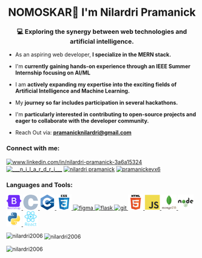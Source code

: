<h1 align="center">NOMOSKAR🙏 I'm Nilardri Pramanick</h1>
<h3 align="center">💻 Exploring the synergy between web technologies and artificial intelligence.</h3>

- As an aspiring web developer, **I specialize in the MERN stack.**

- I'm **currently gaining hands-on experience through an IEEE Summer Internship focusing on AI/ML**

- I am **actively expanding my expertise into the exciting fields of Artificial Intelligence and Machine Learning.**

- My **journey so far includes participation in several hackathons.**

- I'm **particularly interested in contributing to open-source projects and eager to collaborate with the developer community.**

- Reach Out via: **pramanicknilardri@gmail.com**

<h3 align="left">Connect with me:</h3>
<p align="left">
<a href="https://linkedin.com/in/www.linkedin.com/in/nilardri-pramanick-3a6a15324" target="blank"><img align="center" src="https://raw.githubusercontent.com/rahuldkjain/github-profile-readme-generator/master/src/images/icons/Social/linked-in-alt.svg" alt="www.linkedin.com/in/nilardri-pramanick-3a6a15324" height="30" width="40" /></a>
<a href="https://instagram.com/___n_i_l_a_r_d_r_i___" target="blank"><img align="center" src="https://raw.githubusercontent.com/rahuldkjain/github-profile-readme-generator/master/src/images/icons/Social/instagram.svg" alt="___n_i_l_a_r_d_r_i___" height="30" width="40" /></a>
<a href="https://www.leetcode.com/nilardri pramanick" target="blank"><img align="center" src="https://raw.githubusercontent.com/rahuldkjain/github-profile-readme-generator/master/src/images/icons/Social/leet-code.svg" alt="nilardri pramanick" height="30" width="40" /></a>
<a href="https://auth.geeksforgeeks.org/user/pramanickevx6" target="blank"><img align="center" src="https://raw.githubusercontent.com/rahuldkjain/github-profile-readme-generator/master/src/images/icons/Social/geeks-for-geeks.svg" alt="pramanickevx6" height="30" width="40" /></a>
</p>

<h3 align="left">Languages and Tools:</h3>
<p align="left"> <a href="https://getbootstrap.com" target="_blank" rel="noreferrer"> <img src="https://raw.githubusercontent.com/devicons/devicon/master/icons/bootstrap/bootstrap-plain-wordmark.svg" alt="bootstrap" width="40" height="40"/> </a> <a href="https://www.cprogramming.com/" target="_blank" rel="noreferrer"> <img src="https://raw.githubusercontent.com/devicons/devicon/master/icons/c/c-original.svg" alt="c" width="40" height="40"/> </a> <a href="https://www.w3schools.com/cpp/" target="_blank" rel="noreferrer"> <img src="https://raw.githubusercontent.com/devicons/devicon/master/icons/cplusplus/cplusplus-original.svg" alt="cplusplus" width="40" height="40"/> </a> <a href="https://www.w3schools.com/css/" target="_blank" rel="noreferrer"> <img src="https://raw.githubusercontent.com/devicons/devicon/master/icons/css3/css3-original-wordmark.svg" alt="css3" width="40" height="40"/> </a> <a href="https://www.figma.com/" target="_blank" rel="noreferrer"> <img src="https://www.vectorlogo.zone/logos/figma/figma-icon.svg" alt="figma" width="40" height="40"/> </a> <a href="https://flask.palletsprojects.com/" target="_blank" rel="noreferrer"> <img src="https://www.vectorlogo.zone/logos/pocoo_flask/pocoo_flask-icon.svg" alt="flask" width="40" height="40"/> </a> <a href="https://git-scm.com/" target="_blank" rel="noreferrer"> <img src="https://www.vectorlogo.zone/logos/git-scm/git-scm-icon.svg" alt="git" width="40" height="40"/> </a> <a href="https://www.w3.org/html/" target="_blank" rel="noreferrer"> <img src="https://raw.githubusercontent.com/devicons/devicon/master/icons/html5/html5-original-wordmark.svg" alt="html5" width="40" height="40"/> </a> <a href="https://developer.mozilla.org/en-US/docs/Web/JavaScript" target="_blank" rel="noreferrer"> <img src="https://raw.githubusercontent.com/devicons/devicon/master/icons/javascript/javascript-original.svg" alt="javascript" width="40" height="40"/> </a> <a href="https://www.mongodb.com/" target="_blank" rel="noreferrer"> <img src="https://raw.githubusercontent.com/devicons/devicon/master/icons/mongodb/mongodb-original-wordmark.svg" alt="mongodb" width="40" height="40"/> </a> <a href="https://nodejs.org" target="_blank" rel="noreferrer"> <img src="https://raw.githubusercontent.com/devicons/devicon/master/icons/nodejs/nodejs-original-wordmark.svg" alt="nodejs" width="40" height="40"/> </a> <a href="https://www.python.org" target="_blank" rel="noreferrer"> <img src="https://raw.githubusercontent.com/devicons/devicon/master/icons/python/python-original.svg" alt="python" width="40" height="40"/> </a> <a href="https://reactjs.org/" target="_blank" rel="noreferrer"> <img src="https://raw.githubusercontent.com/devicons/devicon/master/icons/react/react-original-wordmark.svg" alt="react" width="40" height="40"/> </a> </p>

<p><img align="left" src="https://github-readme-stats.vercel.app/api/top-langs?username=nilardri2006&show_icons=true&theme=gruvbox&locale=en&layout=compact" alt="nilardri2006" /></p>

<p>&nbsp;<img align="center" src="https://github-readme-stats.vercel.app/api?username=nilardri2006&show_icons=true&theme=gruvbox&locale=en" alt="nilardri2006" /></p>

<p><img align="center" src="https://github-readme-streak-stats.herokuapp.com/?user=nilardri2006&theme=dark" alt="nilardri2006" /></p>
